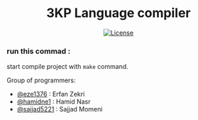 
<h1 align="center">3KP Language compiler</h1>
<p align="center"> 
  <a href=https://github.com/HamidNE1/3KP-Language-Compiler/blob/master/LICENSE">
    <img src="https://img.shields.io/github/license/HamidNE1/3KP-Language-Compiler.svg" alt="License">
  </a>
</p>

### run this commad : 
start compile project with `make` command.

Group of programmers:
- [@eze1376](https://github.com/eze1376)       : Erfan Zekri
- [@hamidne1](https://github.com/hamidne1)     : Hamid Nasr
- [@sajjad5221](https://github.com/sajjad5221)   : Sajjad Momeni
